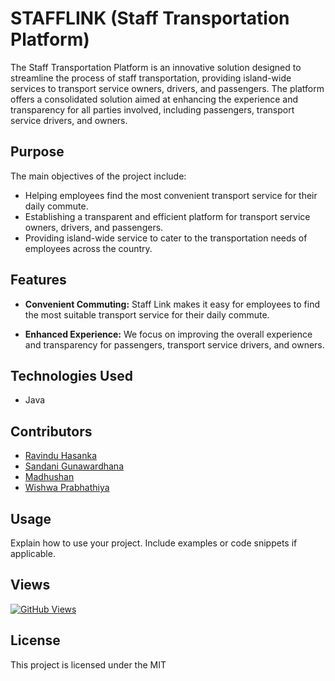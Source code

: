 # STAFFLINK (Staff Transportation Platform)

The Staff Transportation Platform is an innovative solution designed to streamline the process of staff transportation, providing island-wide services to transport service owners, drivers, and passengers. The platform offers a consolidated solution aimed at enhancing the experience and transparency for all parties involved, including passengers, transport service drivers, and owners.

## Purpose

The main objectives of the project include:

- Helping employees find the most convenient transport service for their daily commute.
- Establishing a transparent and efficient platform for transport service owners, drivers, and passengers.
- Providing island-wide service to cater to the transportation needs of employees across the country.

## Features

- **Convenient Commuting:** Staff Link makes it easy for employees to find the most suitable transport service for their daily commute.

- **Enhanced Experience:** We focus on improving the overall experience and transparency for passengers, transport service drivers, and owners.

## Technologies Used

  - Java


## Contributors

- [Ravindu Hasanka](https://github.com/Ravinduhash)
- [Sandani Gunawardhana](https://github.com/GunawardhanaSIA)
- [Madhushan](https://github.com/MadhushanAndawaththa)
- [Wishwa Prabhathiya](https://github.com/wishwaprabathiya)

## Usage

Explain how to use your project. Include examples or code snippets if applicable.

## Views

[![GitHub Views](https://views.whatilearened.today/views/github/Ravinduhash/staffLink_frontend.svg)](https://github.com/Ravinduhash/staffLink_frontend)

## License

This project is licensed under the MIT


